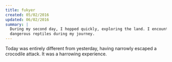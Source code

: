 ```yaml
---
title: fukyer
created: 05/02/2016
updated: 06/02/2016
summary: |
  During my second day, I hopped quickly, exploring the land. I encountered many
  dangerous reptiles during my journey.
---
```


Today was entirely different from yesterday, having narrowly escaped a crocodile
attack. It was a harrowing experience.